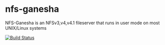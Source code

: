 nfs-ganesha
===========

NFS-Ganesha is an NFSv3,v4,v4.1 fileserver that runs in user mode on most UNIX/Linux systems


[![Build Status](https://travis-ci.org/sachiinb/nfs-ganesha.png?branch=next)](https://travis-ci.org/sachiinb/nfs-ganesha)
